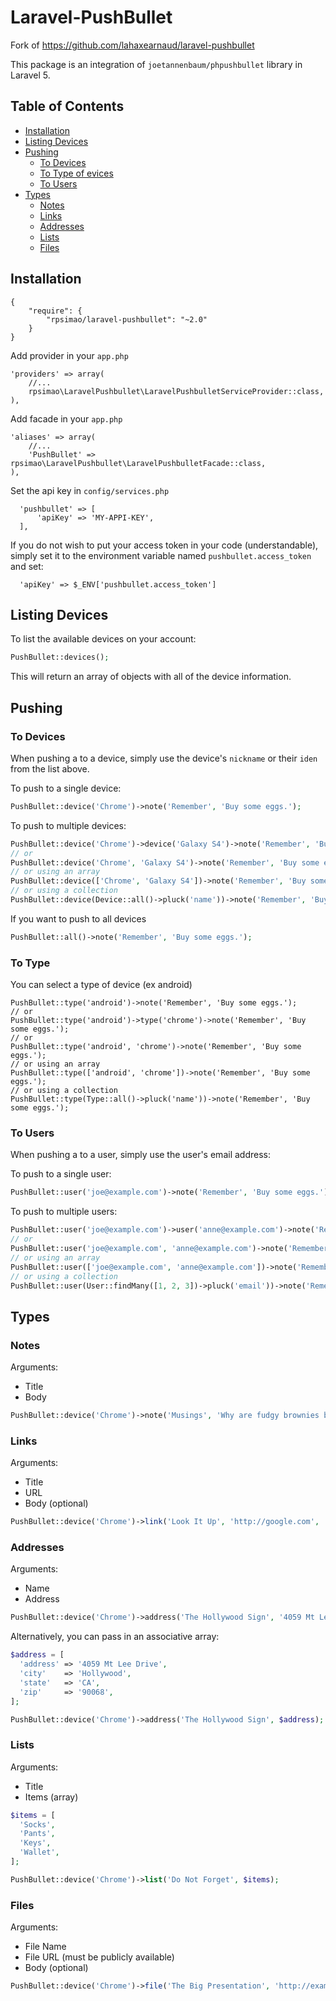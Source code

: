 # Laravel-PushBullet

Fork of https://github.com/lahaxearnaud/laravel-pushbullet
 
This package is an integration of `joetannenbaum/phpushbullet` library in Laravel 5.



## Table of Contents

+ [Installation](#installation)
+ [Listing Devices](#listing-devices)
+ [Pushing](#pushing)
  + [To Devices](#to-devices)
  + [To Type of evices](#to-type)
  + [To Users](#to-users)
+ [Types](#types)
  + [Notes](#notes)
  + [Links](#links)
  + [Addresses](#addresses)
  + [Lists](#lists)
  + [Files](#files)

## Installation


```
{
    "require": {
        "rpsimao/laravel-pushbullet": "~2.0"
    }
}
```

Add provider in your `app.php`


```
'providers' => array(
    //...
    rpsimao\LaravelPushbullet\LaravelPushbulletServiceProvider::class,
),

```

Add facade in your `app.php`


```
'aliases' => array(
    //...
    'PushBullet' => rpsimao\LaravelPushbullet\LaravelPushbulletFacade::class,
),

```

Set the api key in `config/services.php`

```
  'pushbullet' => [
      'apiKey' => 'MY-APPI-KEY',
  ],
```

If you do not wish to put your access token in your code (understandable), simply set it to the environment variable named `pushbullet.access_token` and set:

```
  'apiKey' => $_ENV['pushbullet.access_token']
```


## Listing Devices

To list the available devices on your account:

```php
PushBullet::devices();
```

This will return an array of objects with all of the device information.

## Pushing

### To Devices

When pushing a to a device, simply use the device's `nickname` or their `iden` from the list above.

To push to a single device:

```php
PushBullet::device('Chrome')->note('Remember', 'Buy some eggs.');
```

To push to multiple devices:

```php
PushBullet::device('Chrome')->device('Galaxy S4')->note('Remember', 'Buy some eggs.');
// or
PushBullet::device('Chrome', 'Galaxy S4')->note('Remember', 'Buy some eggs.');
// or using an array
PushBullet::device(['Chrome', 'Galaxy S4'])->note('Remember', 'Buy some eggs.');
// or using a collection
PushBullet::device(Device::all()->pluck('name'))->note('Remember', 'Buy some eggs.');
```

If you want to push to all devices

```php
PushBullet::all()->note('Remember', 'Buy some eggs.');
```

### To Type

You can select a type of device (ex android)
```
PushBullet::type('android')->note('Remember', 'Buy some eggs.');
// or
PushBullet::type('android')->type('chrome')->note('Remember', 'Buy some eggs.');
// or
PushBullet::type('android', 'chrome')->note('Remember', 'Buy some eggs.');
// or using an array
PushBullet::type(['android', 'chrome'])->note('Remember', 'Buy some eggs.');
// or using a collection
PushBullet::type(Type::all()->pluck('name'))->note('Remember', 'Buy some eggs.');
```



### To Users

When pushing a to a user, simply use the user's email address:

To push to a single user:

```php
PushBullet::user('joe@example.com')->note('Remember', 'Buy some eggs.');
```

To push to multiple users:

```php
PushBullet::user('joe@example.com')->user('anne@example.com')->note('Remember', 'Buy some eggs.');
// or
PushBullet::user('joe@example.com', 'anne@example.com')->note('Remember', 'Buy some eggs.');
// or using an array
PushBullet::user(['joe@example.com', 'anne@example.com'])->note('Remember', 'Buy some eggs.');
// or using a collection
PushBullet::user(User::findMany([1, 2, 3])->pluck('email'))->note('Remember', 'Buy some eggs.');
```
## Types

### Notes

Arguments:

+ Title
+ Body

```php
PushBullet::device('Chrome')->note('Musings', 'Why are fudgy brownies better than cakey brownies?');
```

### Links

Arguments:

+ Title
+ URL
+ Body (optional)

```php
PushBullet::device('Chrome')->link('Look It Up', 'http://google.com', 'I hear this is a good site for finding things.');
```

### Addresses

Arguments:
+ Name
+ Address

```php
PushBullet::device('Chrome')->address('The Hollywood Sign', '4059 Mt Lee Drive Hollywood, CA 90068');
```

Alternatively, you can pass in an associative array:

```php
$address = [
  'address' => '4059 Mt Lee Drive',
  'city'    => 'Hollywood',
  'state'   => 'CA',
  'zip'     => '90068',
];

PushBullet::device('Chrome')->address('The Hollywood Sign', $address);
```

### Lists

Arguments:
+ Title
+ Items (array)

```php
$items = [
  'Socks',
  'Pants',
  'Keys',
  'Wallet',
];

PushBullet::device('Chrome')->list('Do Not Forget', $items);
```

### Files

Arguments:
+ File Name
+ File URL (must be publicly available)
+ Body (optional)

```php
PushBullet::device('Chrome')->file('The Big Presentation', 'http://example.com/do-not-lose-this.pptx', 'Final version of slides.');
```

